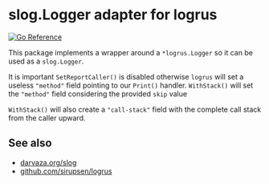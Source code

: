 # slog.Logger adapter for logrus

[![Go Reference](https://pkg.go.dev/badge/darvaza.org/slog/handlers/logrus.svg)](https://pkg.go.dev/darvaza.org/slog/handlers/logrus)

This package implements a wrapper around a `*logrus.Logger` so
it can be used as a `slog.Logger`.

It is important `SetReportCaller()` is disabled otherwise `logrus` will
set a useless `"method"` field pointing to our `Print()` handler.
`WithStack()` will set the `"method"` field considering the provided `skip` value

`WithStack()` will also create a `"call-stack"` field with the complete
call stack from the caller upward.

## See also

* [darvaza.org/slog](https://pkg.go.dev/darvaza.org/slog)
* [github.com/sirupsen/logrus](https://pkg.go.dev/github.com/sirupsen/logrus)
